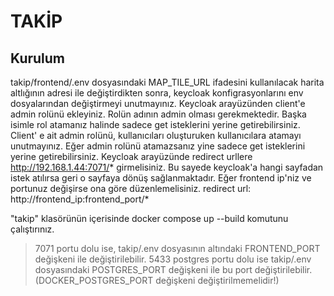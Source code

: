 # **TAKİP**

## Kurulum

takip/frontend/.env dosyasındaki MAP_TILE_URL ifadesini kullanılacak harita altlığının adresi ile değiştirdikten sonra, keycloak konfigrasyonlarını env dosyalarından değiştirmeyi unutmayınız. Keycloak arayüzünden client'e admin rolünü ekleyiniz. Rolün adının admin olması gerekmektedir. Başka isimle rol atamanız halinde sadece get isteklerini yerine getirebilirsiniz. Client' e ait admin rolünü, kullanıcıları oluşturuken kullanıcılara atamayı unutmayınız. Eğer admin rolünü atamazsanız yine sadece get isteklerini yerine getirebilirsiniz. Keycloak arayüzünde redirect urllere http://192.168.1.44:7071/* girmelisiniz. Bu sayede keycloak'a hangi sayfadan istek atılırsa geri o sayfaya dönüş sağlanmaktadır. Eğer frontend ip'niz ve portunuz değişirse ona göre düzenlemelisiniz. redirect url: http://frontend_ip:frontend_port/*

"takip" klasörünün içerisinde docker compose up --build komutunu çalıştırınız.

> 7071 portu dolu ise, takip/.env dosyasının altındaki FRONTEND_PORT değişkeni ile değiştirilebilir.
> 5433 postgres portu dolu ise takip/.env dosyasındaki POSTGRES_PORT değişkeni ile bu port değiştirilebilir. (DOCKER_POSTGRES_PORT değişkeni değiştirilmemelidir!)
